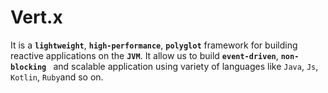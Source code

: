 # Vert.x
It is a **`lightweight`**, **`high-performance`**, **`polyglot`** framework for building reactive applications on the **`JVM`**. It allow us to build **`event-driven`**,  **`non-blocking `** and scalable application using variety of languages like `Java`, `Js`, `Kotlin`, `Ruby`and so on. 
